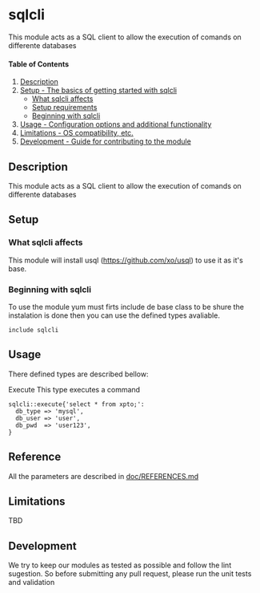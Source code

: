 
# sqlcli

This module acts as a SQL client to allow the execution of comands on differente databases

#### Table of Contents

1. [Description](#description)
2. [Setup - The basics of getting started with sqlcli](#setup)
    * [What sqlcli affects](#what-sqlcli-affects)
    * [Setup requirements](#setup-requirements)
    * [Beginning with sqlcli](#beginning-with-sqlcli)
3. [Usage - Configuration options and additional functionality](#usage)
4. [Limitations - OS compatibility, etc.](#limitations)
5. [Development - Guide for contributing to the module](#development)

## Description

This module acts as a SQL client to allow the execution of comands on differente databases

## Setup

### What sqlcli affects 

This module will install usql (https://github.com/xo/usql) to use it as it's base.


### Beginning with sqlcli

To use the module yum must firts include de base class to be shure the instalation is done then you can use the defined types avaliable.

```
include sqlcli

```

## Usage

There defined types are described bellow:

Execute
This type executes a command

```
sqlcli::execute{'select * from xpto;':
  db_type => 'mysql',
  db_user => 'user',
  db_pwd  => 'user123',
}
```

## Reference

All the parameters are described in [doc/REFERENCES.md](https://github.com/ffquintella/puppet-sqlcli/blob/master/doc/REFERENCES.md)

## Limitations

TBD

## Development

We try to keep our modules as tested as possible and follow the lint sugestion. So before submitting any pull request, please run the unit tests and validation


